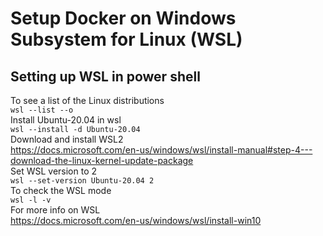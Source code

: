 # Setup Docker on Windows Subsystem for Linux (WSL)
## Setting up WSL in power shell
To see a list of the Linux distributions <br>
`wsl --list --o`<br>
Install Ubuntu-20.04 in wsl <br>
`wsl --install -d Ubuntu-20.04` <br>
Download and install WSL2<br>
https://docs.microsoft.com/en-us/windows/wsl/install-manual#step-4---download-the-linux-kernel-update-package<br>
Set WSL version to 2 <br>
`wsl --set-version Ubuntu-20.04 2` <br>
To check the WSL mode <br>
`wsl -l -v`<br>
For more info on WSL<br>
https://docs.microsoft.com/en-us/windows/wsl/install-win10<br>


